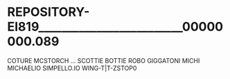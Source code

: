 # REPOSITORY-EI819_________________________00000000.089
COTURE MCSTORCH ... SCOTTIE BOTTIE ROBO GIGGATONI MICHI MICHAELIO SIMPELLO.IO WING-T|T-ZSTOP0
